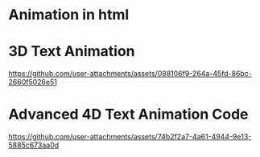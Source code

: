 # Animation in html

# 3D Text Animation

https://github.com/user-attachments/assets/088106f9-264a-45fd-86bc-2660f5026e51

# Advanced 4D Text Animation Code

https://github.com/user-attachments/assets/74b2f2a7-4a61-4944-9e13-5885c673aa0d
